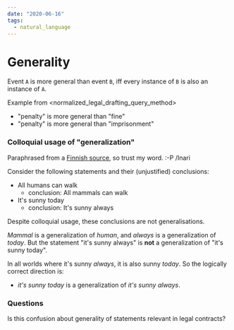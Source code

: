 ```yaml
---
date: "2020-06-16"
tags:
  - natural_language
---
```


# Generality

Event `A` is more general than event `B`, iff every instance of `B` is also an instance of `A`.

Example from <normalized_legal_drafting_query_method>

* "penalty" is more general than "fine"
* "penalty" is more general than "imprisonment"

### Colloquial usage of "generalization"

Paraphrased from a [Finnish source](http://sange.fi/~atehwa/cgi-bin/piki.cgi/yleistys), so trust my word. :-P /Inari

Consider the following statements and their (unjustified) conclusions:

* All humans can walk
  * conclusion: All mammals can walk
* It's sunny today
  * conclusion: It's sunny always

Despite colloquial usage, these conclusions are not generalisations.

_Mammal_ is a generalization of _human_, and _always_ is a generalization of _today_.
But the statement "it's sunny always" is __not__ a generalization of "it's sunny today".

In all worlds where it's sunny _always_, it is also sunny _today_. So the logically correct direction is:

* _it's sunny today_ is a generalization of _it's sunny always_.

### Questions

Is this confusion about generality of statements relevant in legal contracts?
